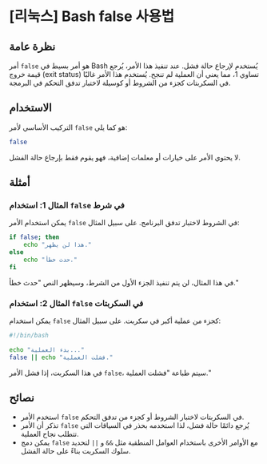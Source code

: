 # [리눅스] Bash false 사용법

## نظرة عامة
أمر `false` هو أمر بسيط في Bash يُستخدم لإرجاع حالة فشل. عند تنفيذ هذا الأمر، يُرجع قيمة خروج (exit status) تساوي 1، مما يعني أن العملية لم تنجح. يُستخدم هذا الأمر غالبًا في السكربتات كجزء من الشروط أو كوسيلة لاختبار تدفق التحكم في البرمجة.

## الاستخدام
التركيب الأساسي لأمر `false` هو كما يلي:

```bash
false
```

لا يحتوي الأمر على خيارات أو معلمات إضافية، فهو يقوم فقط بإرجاع حالة الفشل.

## أمثلة
### المثال 1: استخدام `false` في شرط
يمكن استخدام الأمر `false` في الشروط لاختبار تدفق البرنامج. على سبيل المثال:

```bash
if false; then
    echo "هذا لن يظهر."
else
    echo "حدث خطأ."
fi
```
في هذا المثال، لن يتم تنفيذ الجزء الأول من الشرط، وسيظهر النص "حدث خطأ."

### المثال 2: استخدام `false` في السكربتات
يمكن استخدام `false` كجزء من عملية أكبر في سكربت. على سبيل المثال:

```bash
#!/bin/bash

echo "بدء العملية..."
false || echo "فشلت العملية."
```
في هذا السكربت، إذا فشل الأمر `false`، سيتم طباعة "فشلت العملية."

## نصائح
- استخدم الأمر `false` في السكربتات لاختبار الشروط أو كجزء من تدفق التحكم.
- تذكر أن الأمر `false` يُرجع دائمًا حالة فشل، لذا استخدمه بحذر في السياقات التي تتطلب نجاح العملية.
- يمكن دمج `false` مع الأوامر الأخرى باستخدام العوامل المنطقية مثل `&&` و `||` لتحديد سلوك السكربت بناءً على حالة الفشل.